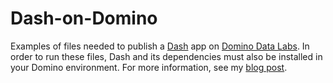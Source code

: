 # Dash-on-Domino

Examples of files needed to publish a [Dash](https://plot.ly/products/dash/) app on [Domino Data Labs](https://www.dominodatalab.com/).  In order to run these files, Dash and its dependencies must also be installed in your Domino environment.  For more information, see my [blog post](templink).
